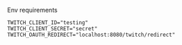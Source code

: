 

Env requirements

```
TWITCH_CLIENT_ID="testing"
TWITCH_CLIENT_SECRET="secret"
TWITCH_OAUTH_REDIRECT="localhost:8080/twitch/redirect"
```
